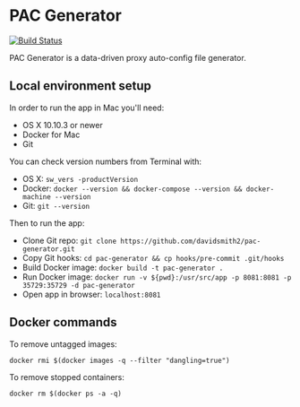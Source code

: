 # PAC Generator

[![Build Status](https://api.travis-ci.org/davidsmith2/pac-generator.svg)](https://travis-ci.org/davidsmith2/pac-generator)

PAC Generator is a data-driven proxy auto-config file generator.

## Local environment setup

In order to run the app in Mac you'll need:

* OS X 10.10.3 or newer
* Docker for Mac
* Git

You can check version numbers from Terminal with:

* OS X: `sw_vers -productVersion`
* Docker: `docker --version && docker-compose --version && docker-machine --version`
* Git: `git --version`

Then to run the app:

* Clone Git repo: `git clone https://github.com/davidsmith2/pac-generator.git`
* Copy Git hooks: `cd pac-generator && cp hooks/pre-commit .git/hooks`
* Build Docker image: `docker build -t pac-generator .`
* Run Docker image: `docker run -v ${pwd}:/usr/src/app -p 8081:8081 -p 35729:35729 -d pac-generator`
* Open app in browser: `localhost:8081`

## Docker commands

To remove untagged images:

```
docker rmi $(docker images -q --filter "dangling=true")
```

To remove stopped containers:

```
docker rm $(docker ps -a -q)
```

